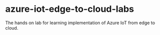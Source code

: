 # azure-iot-edge-to-cloud-labs
The hands on lab for learning implementation of Azure IoT from edge to cloud.
